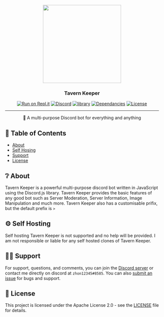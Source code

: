 <p align="center">
  <img width="256" height="256" src="https://cdn.discordapp.com/avatars/722054700308103200/b2cea450ca518f58879f470f01644245.webp?size=256">
</p>
  
<h3 align="center">Tavern Keeper</h3>

<div align="center">

  [![Run on Repl.it](https://repl.it/badge/github/zhon12345/Tavern_Keeper)](https://repl.it/github/zhon12345/Tavern_Keeper)
  [![Discord](https://img.shields.io/discord/450846546867519503.svg?label=&logo=discord&logoColor=ffffff&color=7389D8&labelColor=6A7EC2)](https://discord.gg/WS3GthM)
  [![library](https://img.shields.io/badge/library-discord.js-blue)](https://discord.js.org/#/)
  [![Dependancies](https://img.shields.io/depfu/zhon12345/Tavern_Keeper)](https://github.com/zhon12345/Tavern_Keeper)
  [![License](http://img.shields.io/:license-mit-blue.svg)](http://doge.mit-license.org)

</div>

---

<p align="center"> 🤖 A multi-purpose Discord bot for everything and anything
    <br> 
</p>

## 📝 Table of Contents 

+ [About](https://github.com/zhon12345/Tavern_Keeper#-about)
+ [Self Hosing](https://github.com/zhon12345/Tavern_Keeper#-self-hosting)
+ [Support](https://github.com/zhon12345/Tavern_Keeper#%EF%B8%8F-support)
+ [License](https://github.com/zhon12345/Tavern_Keeper#-license)

## ❔ About
Tavern Keeper is a powerful multi-purpose discord bot written in JavaScript using the Discord.js library. Tavern Keeper provides the basic features of any good bot such as Server Moderation, Server Information, Image Manipulation and much more. Tavern Keeper also has a customisable prifix, but the default prefix is `>`

## ⚙ Self Hosting
Self hosting Tavern Keeper is not supported and no help will be provided. I am not responsible or liable for any self hosted clones of Tavern Keeper.

## 🙋‍♂️ Support
For support, questions, and comments, you can join the [Discord server](https://discord.gg/WS3GthM) or contact me directly on discord at `zhon12345#8585`. You can also [submit an issue](https://github.com/zhon12345/Tavern_Keeper/issues/new) for bugs and support.

## 📄 License
This project is licensed under the Apache License 2.0 - see the [LICENSE](https://github.com/zhon12345/Tavern_Keeper/blob/master/LICENSE) file for details.
